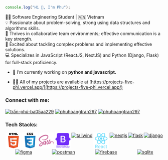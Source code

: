   ```javascript
console.log("Hi 👋, I'm Phu");
```
<p>👩‍💻 Software Engineering Student | 🇻🇳 Vietnam </br>💡 Passionate about problem-solving, strong using data structures and algorithms skills. </br>🤝 Thrives in collaborative team environments; effective communication is a key strength.</br>💪 Excited about tackling complex problems and implementing effective solutions. </br>💻 Specializes in JavaScript (ReactJS, NextJS) and Python (Django, Flask) for full-stack proficiency.

- 🔭 I’m currently working on **python and javascript.**

- 👨‍💻 All of my projects are available at [https://projects-five-phi.vercel.app/](https://projects-five-phi.vercel.app/)

<h3 align="left">Connect with me:</h3>
<p align="left">
<a href="https://linkedin.com/in/trần-phú-ba05aa229" target="blank"><img align="center" src="https://raw.githubusercontent.com/rahuldkjain/github-profile-readme-generator/master/src/images/icons/Social/linked-in-alt.svg" alt="trần-phú-ba05aa229" height="30" width="50" /></a>
<a href="https://www.hackerrank.com/phuhoangtran297" target="blank"><img align="center" src="https://raw.githubusercontent.com/rahuldkjain/github-profile-readme-generator/master/src/images/icons/Social/hackerrank.svg" alt="phuhoangtran297" height="30" width="50" /></a>
<a href="https://www.leetcode.com/phuhoangtran297" target="blank"><img align="center" src="https://raw.githubusercontent.com/rahuldkjain/github-profile-readme-generator/master/src/images/icons/Social/leet-code.svg" alt="phuhoangtran297" height="30" width="50" /></a>
  
</p>

<h3 align="left">Tech Stacks:</h3>
<div style="display: flex; flex-wrap: wrap; justify-content: space-around;>
  <!-- First Row -->
  <a href="https://www.w3.org/html/" target="_blank" rel="noreferrer"><img src="https://raw.githubusercontent.com/devicons/devicon/master/icons/html5/html5-original-wordmark.svg" alt="html5" width="50" height="50"/></a>
  <a href="https://www.w3schools.com/css/" target="_blank" rel="noreferrer"><img src="https://raw.githubusercontent.com/devicons/devicon/master/icons/css3/css3-original-wordmark.svg" alt="css3" width="50" height="50"/></a>
  <a href="https://sass-lang.com" target="_blank" rel="noreferrer"><img src="https://raw.githubusercontent.com/devicons/devicon/master/icons/sass/sass-original.svg" alt="sass" width="50" height="50"/></a>
  <a href="https://getbootstrap.com" target="_blank" rel="noreferrer"><img src="https://raw.githubusercontent.com/devicons/devicon/master/icons/bootstrap/bootstrap-plain-wordmark.svg" alt="bootstrap" width="50" height="50"/></a>
  <a href="https://tailwindcss.com/" target="_blank" rel="noreferrer"><img src="https://www.vectorlogo.zone/logos/tailwindcss/tailwindcss-icon.svg" alt="tailwind" width="50" height="50"/></a>
  <a href="https://reactjs.org/" target="_blank" rel="noreferrer"><img src="https://raw.githubusercontent.com/devicons/devicon/master/icons/react/react-original-wordmark.svg" alt="react" width="50" height="50"/></a>
  <a href="https://nextjs.org/" target="_blank" rel="noreferrer"><img src="https://cdn.worldvectorlogo.com/logos/nextjs-2.svg" alt="nextjs" width="60" height="60"/></a>
  <a href="https://flask.palletsprojects.com/en/3.0.x/" targer="_blank" rel="noreferrer"><img src="https://www.vectorlogo.zone/logos/pocoo_flask/pocoo_flask-icon.svg" alt="flask" width="50" height="50"/></a>
  <a href="https://www.djangoproject.com/" target="_blank" rel="noreferrer"><img src="https://cdn.worldvectorlogo.com/logos/django.svg" alt="django" width="50" height="50"/></a>
  <a href="https://www.figma.com/" target="_blank" rel="noreferrer"><img src="https://www.vectorlogo.zone/logos/figma/figma-icon.svg" alt="figma" width="50" height="50"/></a>
  <a href="https://postman.com" target="_blank" rel="noreferrer"><img src="https://www.vectorlogo.zone/logos/getpostman/getpostman-icon.svg" alt="postman" width="50" height="50"/></a>
  <a href="https://firebase.google.com/" target="_blank" rel="noreferrer"><img src="https://www.vectorlogo.zone/logos/firebase/firebase-icon.svg" alt="firebase" width="50" height="50"/></a>
  <a href="https://wwnexw.sqlite.org/" target="_blank" rel="noreferrer"><img src="https://www.vectorlogo.zone/logos/sqlite/sqlite-icon.svg" alt="sqlite" width="50" height="50"/></a>
 </div>
